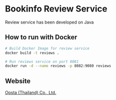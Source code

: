 # Bookinfo Review Service

Review service has been developed on Java

## How to run with Docker

```bash
# Build Docker Image for review service
docker build -t reviews .

# Run reviews service on port 8081
docker run -d --name reviews -p 8082:9080 reviews
```

## Website

[Opsta (Thailand) Co., Ltd.](https://www.opsta.co.th)
